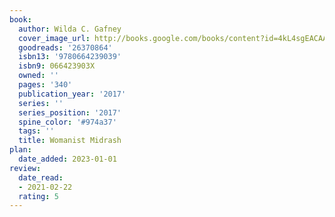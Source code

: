 ```yaml
---
book:
  author: Wilda C. Gafney
  cover_image_url: http://books.google.com/books/content?id=4kL4sgEACAAJ&printsec=frontcover&img=1&zoom=1&source=gbs_api
  goodreads: '26370864'
  isbn13: '9780664239039'
  isbn9: 066423903X
  owned: ''
  pages: '340'
  publication_year: '2017'
  series: ''
  series_position: '2017'
  spine_color: '#974a37'
  tags: ''
  title: Womanist Midrash
plan:
  date_added: 2023-01-01
review:
  date_read:
  - 2021-02-22
  rating: 5
---
```

